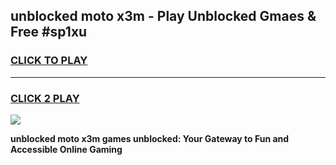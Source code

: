 
## unblocked moto x3m - Play Unblocked Gmaes & Free #sp1xu
<h3>
<a href="https://news.freeplayer.one?title=unblocked_moto_x3m&ref=24F">CLICK TO PLAY</a></h3>
<hr>

<h3>
<a href="https://news.freeplayer.one?title=unblocked_moto_x3m&ref=24F">CLICK 2 PLAY</a>
  
</h3>

<a href="https://news.freeplayer.one?title=unblocked_moto_x3m&ref=24F/"><img src="https://clearcache.store/games.png"></a>


**unblocked moto x3m games unblocked: Your Gateway to Fun and Accessible Online Gaming**
